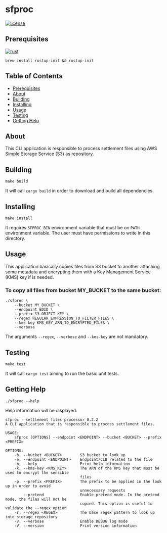 # sfproc
[![license](https://img.shields.io/badge/license-MIT-blue?style=flat-square)](https://github.com/r1cm3d/gk-yaml/blob/master/LICENSE)

## Prerequisites
[![rust](https://img.shields.io/badge/rust-2021-orange?style=flat-square)](https://github.com/rust-lang/rust)
``` console
brew install rustup-init && rustup-init
```

## Table of Contents
* [Prerequisites](#prerequisites)
* [About](#about-the-project)
* [Building](#building)
* [Installing](#installing)
* [Usage](#usage)
* [Testing](#testing)
* [Getting Help](#getting-help)

## About
This CLI application is responsible to process settlement files using AWS Simple Storage Service (S3) as repository.

## Building
```
make build
```
It will call `cargo build` in order to download and build all dependencies.

## Installing
```
make install
```
It requires `SFPROC_BIN` environment variable that must be on `PATH` environment variable. The user must have permissions to
write in this directory.

## Usage
This application basically copies files from S3 bucket to another attaching some metadata and encrypting them with a Key Management Service (KMS) key if is needed.

### To copy all files from bucket MY_BUCKET to the same bucket:
``` console
./sfproc \
    --bucket MY_BUCKET \
    --endpoint EDID \
    --prefix S3_OBJECT_KEY \
    --regex REGULAR_EXPRESSION_TO_FILTER_FILES \
    --kms-key KMS_KEY_ARN_TO_ENCRYPTED_FILES \
    --verbose
```

The arguments `--regex`, `--verbose` and `--kms-key` are not mandatory.

## Testing
```
make test
```
It will call `cargo test` aiming to run the basic unit tests.

## Getting Help

```console
./sfproc --help
```

Help information will be displayed:

```console
sfproc - settlement files processor 0.2.2
A CLI application that is responsible to process settlement files.

USAGE:
    sfproc [OPTIONS] --endpoint <ENDPOINT> --bucket <BUCKET> --prefix <PREFIX>

OPTIONS:
    -b, --bucket <BUCKET>        S3 bucket to look up
    -e, --endpoint <ENDPOINT>    Endpoint/CIB related to the file
    -h, --help                   Print help information
    -k, --kms-key <KMS_KEY>      The ARN of the KMS key that must be used to encrypt the sensible
                                 files
    -p, --prefix <PREFIX>        The prefix to be applied in the look up in order to avoid
                                 unnecessary requests
        --pretend                Enable pretend mode. In the pretend mode, the files will not be
                                 copied. This option is useful to validate the --regex option
    -r, --regex <REGEX>          The base regex pattern to look up into storage repository
    -v, --verbose                Enable DEBUG log mode
    -V, --version                Print version information
```
